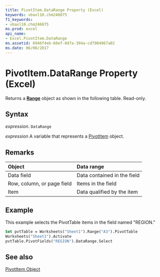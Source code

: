 ```yaml
---
title: PivotItem.DataRange Property (Excel)
keywords: vbaxl10.chm246075
f1_keywords:
- vbaxl10.chm246075
ms.prod: excel
api_name:
- Excel.PivotItem.DataRange
ms.assetid: 6946f4eb-60ef-0d7a-394a-cd7904967a02
ms.date: 06/08/2017
---
```



# PivotItem.DataRange Property (Excel)

Returns a  **[Range](Excel.Range(object).md)** object as shown in the following table. Read-only.


## Syntax

 _expression_. `DataRange`

 _expression_ A variable that represents a [PivotItem](./Excel.PivotItem.md) object.


## Remarks





|**Object**|**Data range**|
|:-----|:-----|
|Data field|Data contained in the field|
|Row, column, or page field|Items in the field|
|Item|Data qualified by the item|

## Example

This example selects the PivotTable items in the field named "REGION."


```vb
Set pvtTable = Worksheets("Sheet1").Range("A3").PivotTable 
Worksheets("Sheet1").Activate 
pvtTable.PivotFields("REGION").DataRange.Select
```


## See also


[PivotItem Object](Excel.PivotItem.md)

